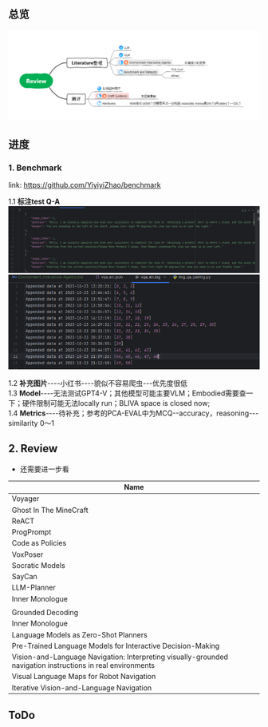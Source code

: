 ## 总览
![Overview](./pic/20231025/1025-3.png)

## 进度
### 1. Benchmark
link: <https://github.com/YiyiyiZhao/benchmark>

1.1 **标注test Q-A**
![Sample](./pic/20231025/1025-1.png)
![Log](./pic/20231025/1025-2.png)

1.2 **补充图片**----小红书----貌似不容易爬虫---优先度很低   
1.3 **Model**----无法测试GPT4-V；其他模型可能主要VLM；Embodied需要查一下；硬件限制可能无法locally run；BLIVA space is closed now;   
1.4 **Metrics**----待补充；参考的PCA-EVAL中为MCQ--accuracy，reasoning---similarity 0～1   

## 2. Review
* 还需要进一步看

| **Name**                                                                                                    |
|-------------------------------------------------------------------------------------------------------------|
| Voyager                                                                                                     |
| Ghost In The MineCraft                                                                                      |
| ReACT                                                                                                       |
| ProgPrompt                                                                                                  |
| Code as Policies                                                                                            |
| VoxPoser                                                                                                    |
| Socratic Models                                                                                             |
| SayCan                                                                                                      |
| LLM-Planner                                                                                                 |
| Inner Monologue                                                                                             |
|                                                                                                             |
| Grounded Decoding                                                                                           |
| Inner Monologue                                                                                             |
| Language Models as Zero-Shot Planners                                                                       |
| Pre-Trained Language Models for Interactive Decision-Making                                                 |
| Vision-and-Language Navigation: Interpreting visually-grounded navigation instructions in real environments |
| Visual Language Maps for Robot Navigation                                                                   |
| Iterative Vision-and-Language Navigation                                                                    |



## ToDo